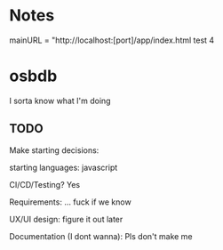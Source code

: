 # Notes

mainURL = "http://localhost:[port]/app/index.html
test 4

# osbdb

I sorta know what I'm doing

## TODO

Make starting decisions:

starting languages: javascript

CI/CD/Testing? Yes

Requirements: ... fuck if we know

UX/UI design: figure it out later

Documentation (I dont wanna): Pls don't make me